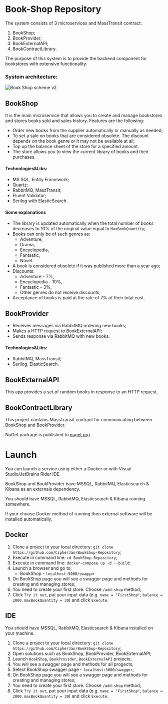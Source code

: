 # Book-Shop Repository

The system consists of 3 microservices and MassTransit contract:
1. BookShop;
2. BookProvider;
3. BookExternalAPI;
4. BookContractLibrary.

The purpose of this system is to provide the backend component for bookstores with extensive functionality.

### System architecture:

![Book Shop sсheme v2](https://user-images.githubusercontent.com/85920527/142666308-0dd11e6e-297b-4061-912c-ee96c0fad01b.jpg "Integration schematic diagram:")

## BookShop

It is the main microservice that allows you to create and manage bookstores and stores books sold and sales history. Features are the following:
- Order new books from the supplier automatically or manually as needed;
- To set a sale on books that are considered obsolete. The discount depends on the book genre or it may not be available at all;
- Top up the balance sheet of the store for a specified amount. 
- The store allows you to view the current library of books and their purchases.

#### Technologies&Libs:
- MS SQL, Entity Framework;
- Quartz;
- RabbitMQ, MassTransit;
- Fluent Validator;
- Serilog with ElasticSearch.

#### Some explanations

- The library is updated automatically when the total number of books decreases to 10% of the original value equal to `MaxBookQuantity`;
- Books can only be of such genres as:
    -  Adventure,
    -  Drama,
    -  Encyclopedia,
    -  Fantastic,
    -  Novel.
- A book is considered obsolete if it was published more than a year ago;
- Discounts:
    - Adventure - 7%,
    - Encyclopedia - 10%,
    - Fantastic - 3%,
    - Other genres do not receive discounts;
- Acceptance of books is paid at the rate of 7% of their total cost.



## BookProvider

- Receives messages via RabbitMQ ordering new books;
- Makes a HTTP request to BookExternalAPI;
- Sends response via RabbitMQ with new books.

#### Technologies&Libs:
- RabbitMQ, MassTransit;
- Serilog, ElasticSearch.

## BookExternalAPI

This app provides a set of random books in response to an HTTP request.

## BookContractLibrary

This project contains MassTransit contract for communicating between BookShop and BookProvider.

NuGet package is published to [nuget org](https://www.nuget.org/packages/BookContractLibrary_from_BookShop/)

# Launch 

You can launch a service using either a Docker or with Visual Studio/JetBrains Rider IDE.

BookShop and BookProvider have MSSQL, RabbitMQ, Elasticsearch & Kibana as an externals dependency. 

You should have MSSQL, RabbitMQ, Elasticsearch & Kibana running somewhere. 

If your choose Docker method of running then external software will be installed automatically.

## Docker

1. Clone a project to your local directory: `git clone https://github.com/CipherJan/BookShop-Repository`;
2. Execute in command line: `cd BookShop-Repository`;
3. Execute in command line: `docker-compose up -d --build`;
4. Launch a browser and go to:
    - BookShop - `localhost:5000/swagger`
5. On BookShop page you will see a swagger page and methods for creating and managing stores;
6. You need to create your first store. Choose `/add-shop` method;
7. Click `Try it out`, put your input data (e.g. `name = "FirstShop"`, `balance = 2000`, `maxBookQuantity = 30`) and click `Execute`.

## IDE

You should have MSSQL, RabbitMQ, Elasticsearch & Kibana installed on your machine.
1. Clone a project to your local directory: `git clone https://github.com/CipherJan/BookShop-Repository`;
2. Open solutions such as BookShop, BookProvider, BookExternalAPI;
3. Launch `BookShop`, `BookProvider`, `BookExternalAPI` projects;
4. You will see a swagger page and methods for all progects;
5. Select BookShop swagger page - `localhost:5000/swagger`;
6. On BookShop page you will see a swagger page and methods for creating and managing stores;
7. You need to create your first store. Choose `/add-shop` method;
8. Click `Try it out`, put your input data (e.g. `name = "FirstShop"`, `balance = 2000`, `maxBookQuantity = 30`) and click `Execute`.
